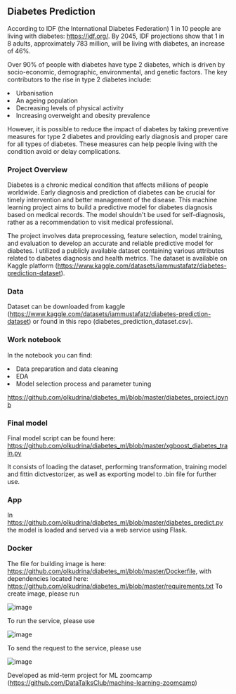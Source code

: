 ## Diabetes Prediction

According to IDF (the International Diabetes Federation) 1 in 10 people are living with diabetes: https://idf.org/. 
By 2045, IDF projections show that 1 in 8 adults, approximately 783 million, will be living with diabetes, an increase of 46%. 

Over 90% of people with diabetes have type 2 diabetes, which is driven by socio-economic, demographic, environmental, and genetic factors. The key contributors to the rise in type 2 diabetes include:
<li> Urbanisation
<li> An ageing population
<li> Decreasing levels of physical activity
<li> Increasing overweight and obesity prevalence

However, it is possible to reduce the impact of diabetes by taking preventive measures for type 2 diabetes and providing early diagnosis and proper care for all types of diabetes. These measures can help people living with the condition avoid or delay complications.

### Project Overview
Diabetes is a chronic medical condition that affects millions of people worldwide. Early diagnosis and prediction of diabetes can be crucial for timely intervention and better management of the disease. This machine learning project aims to build a predictive model for diabetes diagnosis based on medical records. The model shouldn't be used for self-diagnosis, rather as a recommendation to visit medical professional.

The project involves data preprocessing, feature selection, model training, and evaluation to develop an accurate and reliable predictive model for diabetes. I utilized a publicly available dataset containing various attributes related to diabetes diagnosis and health metrics. The dataset is available on Kaggle platform (https://www.kaggle.com/datasets/iammustafatz/diabetes-prediction-dataset).

### Data
Dataset can be downloaded from kaggle (https://www.kaggle.com/datasets/iammustafatz/diabetes-prediction-dataset) or found in this repo (diabetes_prediction_dataset.csv).

### Work notebook
In the notebook you can find:
<li> Data preparation and data cleaning
<li> EDA
<li> Model selection process and parameter tuning

https://github.com/olkudrina/diabetes_ml/blob/master/diabetes_project.ipynb

### Final model
Final model script can be found here: https://github.com/olkudrina/diabetes_ml/blob/master/xgboost_diabetes_train.py

It consists of loading the dataset, performing transformation, training model and fittin dictvestorizer, as well as exporting model to .bin file for further use.

### App
In https://github.com/olkudrina/diabetes_ml/blob/master/diabetes_predict.py the model is loaded and served via a web service using Flask.

### Docker
The file for building image is here: https://github.com/olkudrina/diabetes_ml/blob/master/Dockerfile, with dependencies located here: https://github.com/olkudrina/diabetes_ml/blob/master/requirements.txt
To create image, please run 

![image](https://github.com/olkudrina/diabetes_ml/assets/66033001/24ba5d31-42a2-4fae-aebb-8156bbf28353)

To run the service, please use

![image](https://github.com/olkudrina/diabetes_ml/assets/66033001/df68ac38-73a7-4788-8a22-05d6255c4c7f)

To send the request to the service, please use

![image](https://github.com/olkudrina/diabetes_ml/assets/66033001/f1ffa034-388b-4bbe-8ece-0112fcea6c81)


Developed as mid-term project for ML zoomcamp (https://github.com/DataTalksClub/machine-learning-zoomcamp) 

